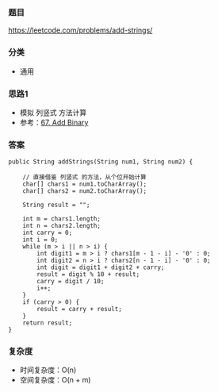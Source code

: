 ### 题目
https://leetcode.com/problems/add-strings/

### 分类
* 通用

### 思路1
* 模拟 列竖式 方法计算
* 参考：[67. Add Binary](67.%20Add%20Binary.md)

### 答案
```
public String addStrings(String num1, String num2) {

    // 直接借鉴 列竖式 的方法，从个位开始计算
    char[] chars1 = num1.toCharArray();
    char[] chars2 = num2.toCharArray();

    String result = "";
    
    int m = chars1.length;
    int n = chars2.length;
    int carry = 0;
    int i = 0;
    while (m > i || n > i) {
        int digit1 = m > i ? chars1[m - 1 - i] - '0' : 0;
        int digit2 = n > i ? chars2[n - 1 - i] - '0' : 0;
        int digit = digit1 + digit2 + carry;
        result = digit % 10 + result;
        carry = digit / 10;
        i++;
    }
    if (carry > 0) {
        result = carry + result;
    }
    return result;
}
```

### 复杂度
* 时间复杂度：O(n)
* 空间复杂度：O(n + m)
